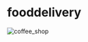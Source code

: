 # fooddelivery
![coffee_shop](https://github.com/Smriti-Adhikari/fooddelivery/assets/159646677/1f7e52eb-c873-434c-b4b9-3f1759053cb2)

